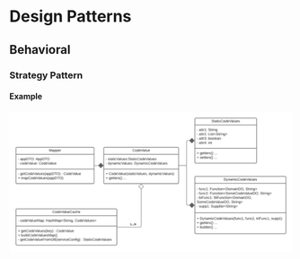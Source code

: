 # Design Patterns

## Behavioral 

### Strategy Pattern 

#### Example 
<img src="./.images/strategy-example.png">